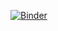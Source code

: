 [![Binder](http://mybinder.org/badge.svg)](http://mybinder.org/repo/fh-swf-hgi/rekursiv-absteigender-parser)
